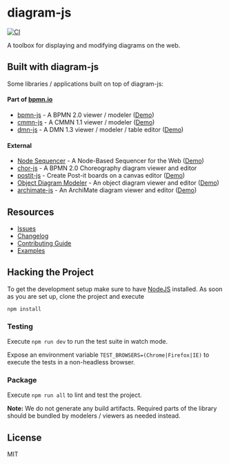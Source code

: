# diagram-js

[![CI](https://github.com/bpmn-io/diagram-js/workflows/CI/badge.svg)](https://github.com/bpmn-io/diagram-js/actions?query=workflow%3ACI)

A toolbox for displaying and modifying diagrams on the web.


## Built with diagram-js

Some libraries / applications built on top of diagram-js:

#### Part of [bpmn.io](https://bpmn.io/)

* [bpmn-js](https://github.com/bpmn-io/bpmn-js) - A BPMN 2.0 viewer / modeler ([Demo](https://demo.bpmn.io/bpmn))
* [cmmn-js](https://github.com/bpmn-io/cmmn-js) - A CMMN 1.1 viewer / modeler ([Demo](https://demo.bpmn.io/cmmn))
* [dmn-js](https://github.com/bpmn-io/dmn-js) - A DMN 1.3 viewer / modeler / table editor ([Demo](https://demo.bpmn.io/dmn))

#### External

* [Node Sequencer](https://github.com/philippfromme/node-sequencer) - A Node-Based Sequencer for the Web ([Demo](https://philippfromme.github.io/node-sequencer-demo/))
* [chor-js](https://github.com/bptlab/chor-js) - A BPMN 2.0 Choreography diagram viewer and editor
* [postit-js](https://github.com/pinussilvestrus/postit-js) - Create Post-it boards on a canvas editor ([Demo](https://postit-js-demo.netlify.app/))
* [Object Diagram Modeler](https://github.com/timKraeuter/object-diagram-modeler) - An object diagram viewer and editor ([Demo](https://timkraeuter.com/object-diagram-modeler/))
* [archimate-js](https://github.com/archimodel/archimate-js) - An ArchiMate diagram viewer and editor ([Demo](https://archimodel.net))

## Resources

* [Issues](https://github.com/bpmn-io/diagram-js/issues)
* [Changelog](./CHANGELOG.md)
* [Contributing Guide](https://github.com/bpmn-io/diagram-js/blob/master/.github/CONTRIBUTING.md)
* [Examples](https://github.com/bpmn-io/diagram-js-examples)


## Hacking the Project

To get the development setup make sure to have [NodeJS](https://nodejs.org/en/download/) installed.
As soon as you are set up, clone the project and execute

```
npm install
```


### Testing

Execute `npm run dev` to run the test suite in watch mode.

Expose an environment variable `TEST_BROWSERS=(Chrome|Firefox|IE)` to execute the tests in a non-headless browser.


### Package

Execute `npm run all` to lint and test the project.

__Note:__ We do not generate any build artifacts. Required parts of the library should be bundled by modelers / viewers as needed instead.



## License

MIT
